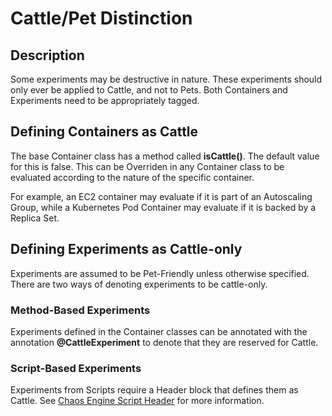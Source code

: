 # Cattle/Pet Distinction

## Description

Some experiments may be destructive in nature. These experiments should only ever be applied to Cattle, and not to Pets. 
Both Containers and Experiments need to be appropriately tagged.

## Defining Containers as Cattle

The base Container class has a method called **isCattle()**. The default value for this is false. This can be Overriden in any Container class to be evaluated according to the nature of the specific container.

For example, an EC2 container may evaluate if it is part of an Autoscaling Group, while a Kubernetes Pod Container may evaluate if it is backed by a Replica Set.

## Defining Experiments as Cattle-only

Experiments are assumed to be Pet-Friendly unless otherwise specified. There are two ways of denoting experiments to be cattle-only.

### Method-Based Experiments

Experiments defined in the Container classes can be annotated with the annotation **@CattleExperiment** to denote that they are reserved for Cattle.

### Script-Based Experiments

Experiments from Scripts require a Header block that defines them as Cattle. See [Chaos Engine Script Header](./Script_Experiments/script_header.md) for more information.

